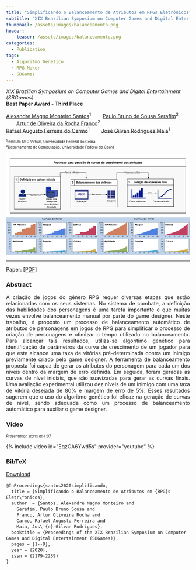```yaml
---
title: "Simplificando o Balanceamento de Atributos em RPGs Eletrônicos"
subtitle: "XIX Brazilian Symposium on Computer Games and Digital Entertainment (SBGames)"
thumbnail: /assets/images/balanceamento.png
header:
    teaser: /assets/images/balanceamento.png
categories:
  - Publication
tags:
  - Algoritmo Genético
  - RPG Maker
  - SBGames
---
```


*XIX Brazilian Symposium on Computer Games and Digital Entertainment (SBGames)*  
**Best Paper Award - Third Place**

[Alexandre Magno Monteiro Santos](https://github.com/magnomont12)<sup>1</sup>
  [Paulo Bruno de Sousa Serafim](https://paulobruno.github.io)<sup>2</sup>
  [Artur de Oliveira da Rocha Franco](https://www.researchgate.net/profile/Artur_Franco2)<sup>2</sup>  
[Rafael Augusto Ferreira do Carmo](https://www.researchgate.net/profile/Rafael_Carmo6)<sup>1</sup>
  [José Gilvan Rodrigues Maia](https://www.researchgate.net/profile/Jose_Maia3)<sup>1</sup>

<p style="font-size:0.7em">
    <sup>1</sup>Instituto UFC Virtual, Universidade Federal do Ceará<br>
    <sup>2</sup>Departamento de Computação, Universidade Federal do Ceará
</p>

![Flappy Bird](/assets/images/balanceamento.png)

---

Paper: [[PDF](https://www.sbgames.org/proceedings2020/ArtesDesignFull/209491.pdf)]


### Abstract

<p style="text-align:justify;">
A criação de jogos do gênero RPG requer diversas etapas que estão relacionadas com os seus sistemas. No sistema de combate, a definição das habilidades dos personagens é uma tarefa importante e que muitas vezes envolve balanceamento manual por parte do game designer. Neste trabalho, é proposto um processo de balanceamento automático de atributos de personagens em jogos de RPG para simplificar o processo de criação de personagens e otimizar o tempo utilizado no balanceamento. Para alcançar tais resultados, utiliza-se algorítimo genético para identificação de parâmetros da curva de crescimento de um jogador para que este alcance uma taxa de vitórias pré-determinada contra um inimigo previamente criado pelo game designer. A ferramenta de balanceamento proposta foi capaz de gerar os atributos do personagem para cada um dos níveis dentro da margem de erro definida. Em seguida, foram geradas as curvas de nível iniciais, que são suavizadas para gerar as curvas finais. Uma avaliação experimental utilizou dez níveis de um inimigo com uma taxa de vitória desejada de 80% e margem de erro de 5%. Esses resultados sugerem que o uso do algoritmo genético foi eficaz na geração de curvas de nível, sendo adequada como um processo de balanceamento automático para auxiliar o game designer.
</p>


### Video

<p style="text-align:left;font-size:0.7em"><i>Presentation starts at 4:07</i></p>

{% include video id="EqzOA6Ywd5s" provider="youtube" %}


### BibTeX

<p style="text-align:left">
  <a  href="/assets/citations/santos2020simplificando.bib">Download</a>
</p>

```
@InProceedings{santos2020simplificando,
  title = {Simplificando o Balanceamento de Atributos em {RPG}s Eletr\^onicos},
  author  = {Santos, Alexandre Magno Monteiro and
    Serafim, Paulo Bruno Sousa and
    Franco, Artur Oliveira Rocha and
    Carmo, Rafael Augusto Ferreira and
    Maia, Jos\'{e} Gilvan Rodrigues},
  booktitle = {Proceedings of the XIX Brazilian Symposium on Computer Games and Digital Entertainment (SBGames)},
  pages = {1--9},
  year = {2020},
  issn = {2179-2259}
}
```
